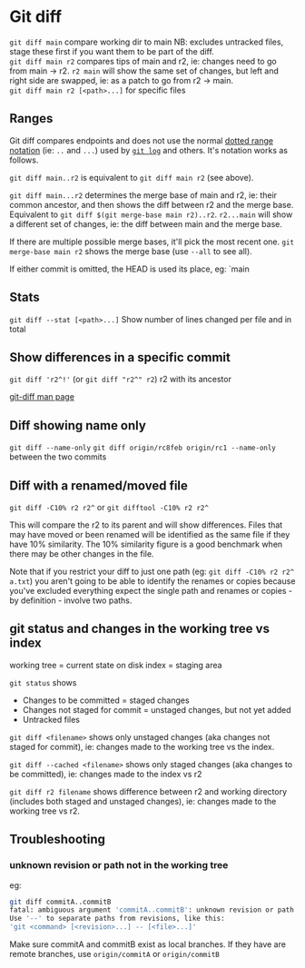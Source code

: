 # Git diff

`git diff main` compare working dir to main NB: excludes untracked files, stage these first if you want them to be part of the diff.  
`git diff main r2` compares tips of main and r2, ie: changes need to go from main -> r2. `r2 main` will show the same set of changes, but left and right side are swapped, ie: as a patch to go from r2 -> main.  
`git diff main r2 [<path>...]` for specific files  

## Ranges

Git diff compares endpoints and does not use the normal [dotted range notation](https://git-scm.com/docs/gitrevisions#_dotted_range_notations) (ie: `..` and `...`) used by [`git log`](git-log.md) and others. It's notation works as follows.

`git diff main..r2` is equivalent to `git diff main r2` (see above).

`git diff main...r2` determines the merge base of main and r2, ie: their common ancestor, and then shows the diff between r2 and the merge base. Equivalent to `git diff $(git merge-base main r2)..r2`. `r2...main` will show a different set of changes, ie: the diff between main and the merge base.

If there are multiple possible merge bases, it'll pick the most recent one. `git merge-base main r2` shows the merge base (use `--all` to see all).

If either commit is omitted, the HEAD is used its place, eg: `main

## Stats

`git diff --stat [<path>...]` Show number of lines changed per file and in total

## Show differences in a specific commit

`git diff 'r2^!'` (or `git diff "r2^" r2`) r2 with its ancestor

[git-diff man page](https://www.kernel.org/pub/software/scm/git/docs/git-diff.html)

## Diff showing name only

`git diff --name-only`
`git diff origin/rc8feb origin/rc1 --name-only` between the two commits

## Diff with a renamed/moved file

`git diff -C10% r2 r2^` or `git difftool -C10% r2 r2^`

This will compare the r2 to its parent and will show differences. Files that may have moved or been renamed will be identified as the same file if they have 10% similarity. The 10% similarity figure is a good benchmark when there may be other changes in the file.

Note that if you restrict your diff to just one path (eg: `git diff -C10% r2 r2^ a.txt`) you aren't going to be able to identify the renames or copies because you've excluded everything expect the single path and renames or copies - by definition - involve two paths.

## git status and changes in the working tree vs index

working tree = current state on disk
index = staging area

`git status` shows

- Changes to be committed = staged changes
- Changes not staged for commit = unstaged changes, but not yet added
- Untracked files

`git diff <filename>` shows only unstaged changes (aka changes not staged for commit), ie: changes made to the working tree vs the index.

`git diff --cached <filename>` shows only staged changes (aka changes to be committed), ie: changes made to the index vs r2

`git diff r2 filename` shows difference between r2 and working directory (includes both staged and unstaged changes), ie: changes made to the working tree vs r2.

## Troubleshooting

### unknown revision or path not in the working tree

eg:

```sh
git diff commitA..commitB
fatal: ambiguous argument 'commitA..commitB': unknown revision or path not in the working tree.
Use '--' to separate paths from revisions, like this:
'git <command> [<revision>...] -- [<file>...]'
```

Make sure commitA and commitB exist as local branches. If they have are remote branches, use `origin/commitA` or `origin/commitB`
